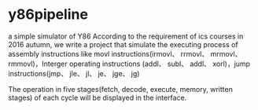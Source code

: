 # y86pipeline
a simple simulator of Y86
According to the requirement of ics courses in 2016 autumn, we write a project that simulate the executing process of assembly instructions like movl instructions(irmovl、 rrmovl、 mrmovl、
rmmovl)，Interger operating instructions (addl、 subl、 addl、 xorl)，jump instructions(jmp、 jle、 jl、 je、
jge、 jg) 

The operation in five stages(fetch, decode, execute, memory, written stages) of each cycle will be displayed in the interface.
